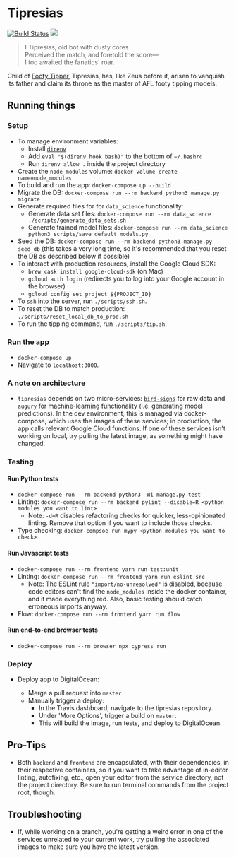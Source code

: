 # Tipresias

[![Build Status](https://travis-ci.com/tipresias/tipresias.svg?branch=master)](https://travis-ci.com/tipresias/tipresias)
<a href="https://codeclimate.com/github/tipresias/tipresias/maintainability"><img src="https://api.codeclimate.com/v1/badges/b6a40f7f72b307763b88/maintainability" /></a>

> I Tipresias, old bot with dusty cores<br>
> Perceived the match, and foretold the score—<br>
> I too awaited the fanatics' roar.<br>

Child of [Footy Tipper](https://github.com/cfranklin11/footy-tipper), Tipresias, has, like Zeus before it, arisen to vanquish its father and claim its throne as the master of AFL footy tipping models.

## Running things

### Setup

- To manage environment variables:
  - Install [`direnv`](https://direnv.net/)
  - Add `eval "$(direnv hook bash)"` to the bottom of `~/.bashrc`
  - Run `direnv allow .` inside the project directory
- Create the `node_modules` volume: `docker volume create --name=node_modules`
- To build and run the app: `docker-compose up --build`
- Migrate the DB: `docker-compose run --rm backend python3 manage.py migrate`
- Generate required files for for `data_science` functionality:
  - Generate data set files: `docker-compose run --rm data_science ./scripts/generate_data_sets.sh`
  - Generate trained model files: `docker-compose run --rm data_science python3 scripts/save_default_models.py`
- Seed the DB: `docker-compose run --rm backend python3 manage.py seed_db` (this takes a very long time, so it's recommended that you reset the DB as described below if possible)
- To interact with production resources, install the Google Cloud SDK:
  - `brew cask install google-cloud-sdk` (on Mac)
  - `gcloud auth login` (redirects you to log into your Google account in the browser)
  - `gcloud config set project ${PROJECT_ID}`
- To `ssh` into the server, run `./scripts/ssh.sh`.
- To reset the DB to match production: `./scripts/reset_local_db_to_prod.sh`
- To run the tipping command, run `./scripts/tip.sh`.

### Run the app

- `docker-compose up`
- Navigate to `localhost:3000`.

### A note on architecture

- `tipresias` depends on two micro-services: [`bird-signs`](https://github.com/tipresias/bird-signs) for raw data and [`augury`](https://github.com/tipresias/augury) for machine-learning functionality (i.e. generating model predictions). In the dev environment, this is managed via docker-compose, which uses the images of these services; in production, the app calls relevant Google Cloud functions. If one of these services isn't working on local, try pulling the latest image, as something might have changed.

### Testing

#### Run Python tests

- `docker-compose run --rm backend python3 -Wi manage.py test`
- Linting: `docker-compose run --rm backend pylint --disable=R <python modules you want to lint>`
  - Note: `-d=R` disables refactoring checks for quicker, less-opinionated linting. Remove that option if you want to include those checks.
- Type checking: `docker-compsoe run mypy <python modules you want to check>`

#### Run Javascript tests

- `docker-compose run --rm frontend yarn run test:unit`
- Linting: `docker-compose run --rm frontend yarn run eslint src`
  - Note: The ESLint rule `"import/no-unresolved"` is disabled, because code editors can't find the `node_modules` inside the docker container, and it made everything red. Also, basic testing should catch erroneous imports anyway.
- Flow: `docker-compose run --rm frontend yarn run flow`

#### Run end-to-end browser tests

- `docker-compose run --rm browser npx cypress run`

### Deploy

- Deploy app to DigitalOcean:

  - Merge a pull request into `master`
  - Manually trigger a deploy:
    - In the Travis dashboard, navigate to the tipresias repository.
    - Under 'More Options', trigger a build on `master`.
    - This will build the image, run tests, and deploy to DigitalOcean.

## Pro-Tips

- Both `backend` and `frontend` are encapsulated, with their dependencies, in their respective containers, so if you want to take advantage of in-editor linting, autofixing, etc., open your editor from the service directory, not the project directory. Be sure to run terminal commands from the project root, though.

## Troubleshooting

- If, while working on a branch, you're getting a weird error in one of the services unrelated to your current work, try pulling the associated images to make sure you have the latest version.
